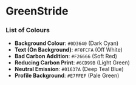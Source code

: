 # GreenStride
 
### List of Colours

- **Background Colour**: `#0D3640` (Dark Cyan)
- **Text (On Background)**: `#F0FCFA` (Off White)
- **Bad Carbon Addition**: `#F26666` (Soft Red)
- **Reducing Carbon Print**: `#6CD99B` (Light Green)
- **Neutral Emission**: `#01637A` (Deep Teal Blue)
- **Profile Background**: `#E7FFEF` (Pale Green)